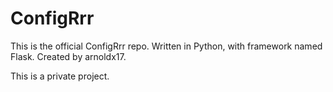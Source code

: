 # ConfigRrr
This is the official ConfigRrr repo.
Written in Python, with framework named Flask.
Created by arnoldx17.

This is a private project.
